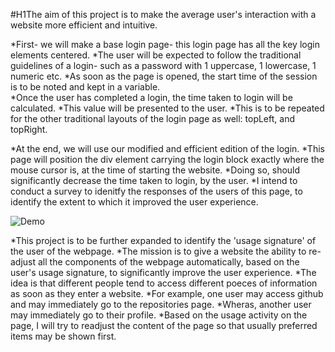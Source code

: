 #H1The aim of this project is to make the average user's interaction with a website more efficient and intuitive.


*First- we will make a base login page- this login page has all the key login elements centered. 
*The user will be expected to follow the traditional guidelines of a login- such as a password with 1 uppercase, 1 lowercase, 1 numeric etc.
*As soon as the page is opened, the start time of the session is to be noted and kept in a variable.    
*Once the user has completed a login, the time taken to login will be calculated.
*This value will be presented to the user.
*This is to be repeated for the other traditional layouts of the login page as well: topLeft, and topRight.

*At the end, we will use our modified and efficient edition of the login.
*This page will position the div element carrying the login block exactly where the mouse cursor is, at the time of starting the website.
*Doing so, should significantly decrease the time taken to login, by the user.
*I intend to conduct a survey to idenitfy the responses of the users of this page, to identify the extent to which it improved the
user experience.

![Demo](https://user-images.githubusercontent.com/26602639/44305767-e6130800-a39d-11e8-94e5-e9951ae70523.gif)




*This project is to be further expanded to identify the 'usage signature' of the user of the webpage.
*The mission is to give a website the ability to re-adjust all the components of the webpage automatically,
based on the user's usage signature, to significantly improve the user experience.
*The idea is that different people tend to access different poeces of information as soon as they enter a website.
*For example, one user may access github and may immediately go to the repositories page.
*Wheras, another user may immediately go to their profile.
*Based on the usage activity on the page, I will try to readjust the content of the page so that usually preferred items may be shown first.
